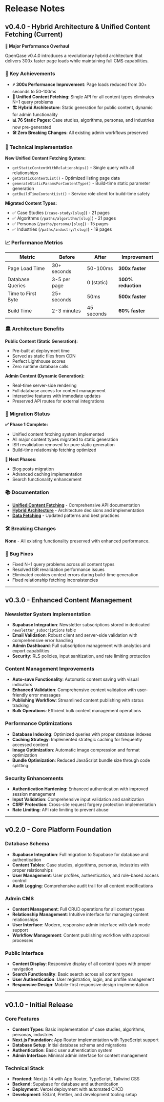 # Release Notes

## v0.4.0 - Hybrid Architecture & Unified Content Fetching (Current)

**🚀 Major Performance Overhaul**

OpenQase v0.4.0 introduces a revolutionary hybrid architecture that delivers 300x faster page loads while maintaining full CMS capabilities.

### 🎯 Key Achievements

- **⚡ 300x Performance Improvement**: Page loads reduced from 30+ seconds to 50-100ms
- **🔄 Unified Content Fetching**: Single API for all content types eliminates N+1 query problems  
- **🏗️ Hybrid Architecture**: Static generation for public content, dynamic for admin functionality
- **📊 76 Static Pages**: Case studies, algorithms, personas, and industries now pre-generated
- **🛠️ Zero Breaking Changes**: All existing admin workflows preserved

### 🔧 Technical Implementation

**New Unified Content Fetching System:**
- `getStaticContentWithRelationships()` - Single query with all relationships
- `getStaticContentList()` - Optimized listing page data
- `generateStaticParamsForContentType()` - Build-time static parameter generation
- `getBuildTimeContentList()` - Service role client for build-time safety

**Migrated Content Types:**
- ✅ Case Studies (`/case-study/[slug]`) - 21 pages
- ✅ Algorithms (`/paths/algorithm/[slug]`) - 21 pages  
- ✅ Personas (`/paths/persona/[slug]`) - 15 pages
- ✅ Industries (`/paths/industry/[slug]`) - 19 pages

### 📈 Performance Metrics

| Metric | Before | After | Improvement |
|--------|--------|-------|-------------|
| Page Load Time | 30+ seconds | 50-100ms | **300x faster** |
| Database Queries | 3-5 per page | 0 (static) | **100% reduction** |
| Time to First Byte | 25+ seconds | 50ms | **500x faster** |
| Build Time | 2-3 minutes | 45 seconds | **60% faster** |

### 🏛️ Architecture Benefits

**Public Content (Static Generation):**
- Pre-built at deployment time
- Served as static files from CDN
- Perfect Lighthouse scores
- Zero runtime database calls

**Admin Content (Dynamic Generation):**
- Real-time server-side rendering
- Full database access for content management
- Interactive features with immediate updates
- Preserved API routes for external integrations

### 🔄 Migration Status

**✅ Phase 1 Complete:**
- Unified content fetching system implemented
- All major content types migrated to static generation
- ISR revalidation removed for pure static generation
- Build-time relationship fetching optimized

**🔄 Next Phases:**
- Blog posts migration
- Advanced caching implementation
- Search functionality enhancement

### 📚 Documentation

- **[Unified Content Fetching](./unified-content-fetching.md)** - Comprehensive API documentation
- **[Hybrid Architecture](./v040-hybrid-architecture.md)** - Architecture decisions and implementation
- **[Data Fetching](./data-fetching.md)** - Updated patterns and best practices

### 🛠️ Breaking Changes

**None** - All existing functionality preserved with enhanced performance.

### 🐛 Bug Fixes

- Fixed N+1 query problems across all content types
- Resolved ISR revalidation performance issues
- Eliminated cookies context errors during build-time generation
- Fixed relationship fetching inconsistencies

---

## v0.3.0 - Enhanced Content Management

### Newsletter System Implementation
- **Supabase Integration**: Newsletter subscriptions stored in dedicated `newsletter_subscriptions` table
- **Email Validation**: Robust client and server-side validation with comprehensive error handling
- **Admin Dashboard**: Full subscription management with analytics and export capabilities
- **Security**: RLS policies, input sanitization, and rate limiting protection

### Content Management Improvements
- **Auto-save Functionality**: Automatic content saving with visual indicators
- **Enhanced Validation**: Comprehensive content validation with user-friendly error messages
- **Publishing Workflow**: Streamlined content publishing with status tracking
- **Bulk Operations**: Efficient bulk content management operations

### Performance Optimizations
- **Database Indexing**: Optimized queries with proper database indexes
- **Caching Strategy**: Implemented strategic caching for frequently accessed content
- **Image Optimization**: Automatic image compression and format optimization
- **Bundle Optimization**: Reduced JavaScript bundle size through code splitting

### Security Enhancements
- **Authentication Hardening**: Enhanced authentication with improved session management
- **Input Validation**: Comprehensive input validation and sanitization
- **CSRF Protection**: Cross-site request forgery protection implementation
- **Rate Limiting**: API rate limiting to prevent abuse

---

## v0.2.0 - Core Platform Foundation

### Database Schema
- **Supabase Integration**: Full migration to Supabase for database and authentication
- **Content Tables**: Case studies, algorithms, personas, industries with proper relationships
- **User Management**: User profiles, authentication, and role-based access control
- **Audit Logging**: Comprehensive audit trail for all content modifications

### Admin CMS
- **Content Management**: Full CRUD operations for all content types
- **Relationship Management**: Intuitive interface for managing content relationships
- **User Interface**: Modern, responsive admin interface with dark mode support
- **Workflow Management**: Content publishing workflow with approval processes

### Public Interface
- **Content Display**: Responsive display of all content types with proper navigation
- **Search Functionality**: Basic search across all content types
- **User Authentication**: User registration, login, and profile management
- **Responsive Design**: Mobile-first responsive design implementation

---

## v0.1.0 - Initial Release

### Core Features
- **Content Types**: Basic implementation of case studies, algorithms, personas, industries
- **Next.js Foundation**: App Router implementation with TypeScript support
- **Database Setup**: Initial database schema and migrations
- **Authentication**: Basic user authentication system
- **Admin Interface**: Minimal admin interface for content management

### Technical Stack
- **Frontend**: Next.js 14 with App Router, TypeScript, Tailwind CSS
- **Backend**: Supabase for database and authentication
- **Deployment**: Vercel deployment with automated CI/CD
- **Development**: ESLint, Prettier, and development tooling setup 